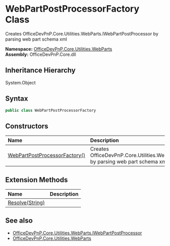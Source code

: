 # WebPartPostProcessorFactory Class
 Creates OfficeDevPnP.Core.Utilities.WebParts.IWebPartPostProcessor by parsing web part schema xml   

**Namespace:** [OfficeDevPnP.Core.Utilities.WebParts](OfficeDevPnP.Core.Utilities.WebParts.md)  
**Assembly:** OfficeDevPnP.Core.dll  
## Inheritance Hierarchy
System.Object  
## Syntax
```C#
public class WebPartPostProcessorFactory
```
## Constructors
|**Name**|**Description**|
|:-----|:-----|
| [WebPartPostProcessorFactory()](OfficeDevPnP.Core.Utilities.WebParts.WebPartPostProcessorFactory.ctor1.md) |  Creates OfficeDevPnP.Core.Utilities.WebParts.IWebPartPostProcessor by parsing web part schema xml 
## Extension Methods
|**Name**|**Description**|
|:-----|:-----|
| [Resolve(String)](OfficeDevPnP.Core.Utilities.WebParts.WebPartPostProcessorFactory.a52a88e9.md) | 
## See also
- [OfficeDevPnP.Core.Utilities.WebParts.IWebPartPostProcessor](OfficeDevPnP.Core.Utilities.WebParts.IWebPartPostProcessor.md)
- [OfficeDevPnP.Core.Utilities.WebParts](OfficeDevPnP.Core.Utilities.WebParts.md)
